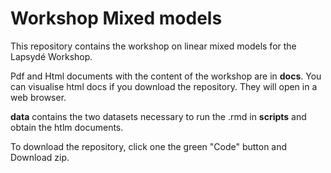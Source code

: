 # Workshop Mixed models

This repository contains the workshop on linear mixed models for the Lapsydé Workshop. 

Pdf and Html documents with the content of the workshop are in **docs**. You can visualise html docs if you download the repository. They will open in a web browser.

**data** contains the two datasets necessary to run the .rmd in **scripts** and obtain the htlm documents.

To download the repository, click one the green "Code" button and Download zip.
